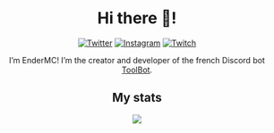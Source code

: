 <h1 align="center">Hi there 👋!</h1>

<div align="center">
  <a href="https://twitter.com/EnderMCtv"><img src="https://img.shields.io/badge/Twitter-%40EnderMCtv-blue?style=for-the-badge&logo=twitter" alt="Twitter" /></a>
  <a href="https://instagram.com/endermctv"><img src="https://img.shields.io/badge/Instagram-%40endermctv-orange?style=for-the-badge&logo=instagram" alt="Instagram" /></a>
  <a href="https://www.twitch.com/endermctv"><img src="https://img.shields.io/badge/Twitch-%40endermctv-purple?style=for-the-badge&logo=twitch" alt="Twitch" /></a>
</div>

<!--
**endermctv/endermctv** is a ✨ _special_ ✨ repository because its `README.md` (this file) appears on your GitHub profile.

Here are some ideas to get you started:

- 🔭 I’m currently working on ...
- 🌱 I’m currently learning ...
- 👯 I’m looking to collaborate on ...
- 🤔 I’m looking for help with ...
- 💬 Ask me about ...
- 📫 How to reach me: ...
- 😄 Pronouns: ...
- ⚡ Fun fact: ...
-->

<p align="center">I’m EnderMC! I’m the creator and developer of the french Discord bot <a href="https://github.com/ToolBotDiscord">ToolBot</a>.</p>

<h2 align="center">My stats</h2>

<p align="center"><a href="https://github.com/endermctv?tab=overview"><img src="https://github-readme-stats.vercel.app/api?username=endermctv&theme=dark&show_icons=true" /></a></p>
